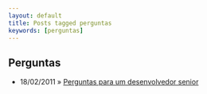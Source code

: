```yaml
---
layout: default
title: Posts tagged perguntas
keywords: [perguntas]
---
```

<h2 class="category">Perguntas</h2>
<ul class="posts">
<li>
<p>
<span class="date">18/02/2011</span> &raquo; 
<a href="/blog/perguntas-para-um-desenvolvedor-senior">Perguntas para um desenvolvedor senior</a>
</p>
</li> 
</ul>
